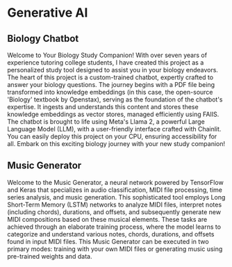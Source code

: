 # Generative AI

## Biology Chatbot

Welcome to Your Biology Study Companion! With over seven years of experience tutoring college students, I have created this project as a personalized study tool designed to assist you in your biology endeavors. The heart of this project is a custom-trained chatbot, expertly crafted to answer your biology questions. The journey begins with a PDF file being transformed into knowledge embeddings (in this case, the open-source 'Biology' textbook by Openstax), serving as the foundation of the chatbot's expertise. It ingests and understands this content and  stores these knowledge embeddings as vector stores, managed efficiently using FAIIS. The chatbot is brought to life using Meta's Llama 2, a powerful Large Language Model (LLM), with a user-friendly interface crafted with Chainlit. You can easily deploy this project on your CPU, ensuring accessibility for all. Embark on this exciting biology journey with your new study companion!

## Music Generator

Welcome to the Music Generator, a neural network powered by TensorFlow and Keras that specializes in audio classification, MIDI file processing, time series analysis, and music generation. This sophisticated tool employs Long Short-Term Memory (LSTM) networks to analyze MIDI files, interpret notes (including chords), durations, and offsets, and subsequently generate new MIDI compositions based on these musical elements. These tasks are achieved through an elaborate training process, where the model learns to categorize and understand various notes, chords, durations, and offsets found in input MIDI files. This Music Generator can be executed in two primary modes: training with your own MIDI files or generating music using pre-trained weights and data. 
